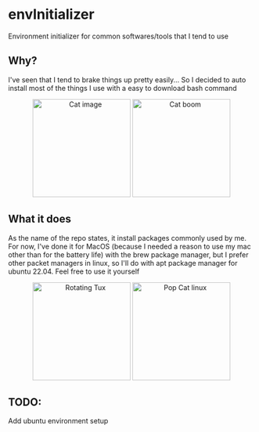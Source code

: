 # envInitializer
Environment initializer for common softwares/tools that I tend to use

## Why?
<p align="left"> I've seen that I tend to brake things up pretty easily... So I decided to auto install most of the things I use with a easy to download bash command </p>

<p align="center">
  <img src="https://media.tenor.com/8zVcY7rcNZkAAAAi/silly-cat-cat.gif" alt="Cat image" width="200" height="200"/>
  <img src="https://media1.tenor.com/m/98mU4S0xUKkAAAAC/school-in-the-morning-be-like.gif" alt="Cat boom" width="200" height="200"/>
</p> 

## What it does
As the name of the repo states, it install packages commonly used by me. For now, I've done it for MacOS (because I needed a reason to use my mac other than for the battery life) with the brew package manager, but I prefer other packet managers in linux, so I'll do with apt package manager for ubuntu 22.04. Feel free to use it yourself

<p align="center">
  <img src="https://media.tenor.com/S61VCO73mOAAAAAj/linux-tux.gif" alt="Rotating Tux" width="200" height="200"/>
  <img src="https://media1.tenor.com/m/TGrlQw-590IAAAAC/voicemod-linux.gif" alt="Pop Cat linux" width="200" height="200"/>
</p> 

## TODO: 
Add ubuntu environment setup